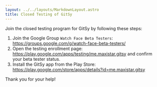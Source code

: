 ```yaml
---
layout: ../../layouts/MarkdownLayout.astro
title: Closed Testing of GitSy
---
```



Join the closed testing program for GitSy by following these steps:

1. Join the Google Group `Watch Face Beta Testers`: https://groups.google.com/g/watch-face-beta-testers/
2. Open the testing enrollment page: https://play.google.com/apps/testing/me.maxistar.gitsy and confirm your beta tester status.
3. Install the GitSy app from the Play Store: https://play.google.com/store/apps/details?id=me.maxistar.gitsy

Thank you for your help!
